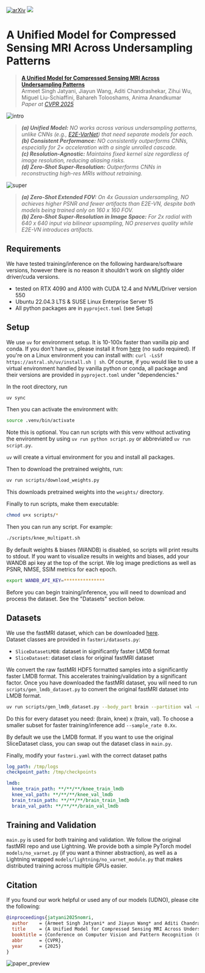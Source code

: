 [![arXiv](https://img.shields.io/badge/arXiv-2410.16290-b31b1b.svg?style=flat-square&logo=arxiv)](https://arxiv.org/abs/2410.16290)
[![](https://img.shields.io/badge/Blog-armeet.ca%2Fnomri-yellow?style=flat-square)](https://armeet.ca/nomri)

# A Unified Model for Compressed Sensing MRI Across Undersampling Patterns

> [**A Unified Model for Compressed Sensing MRI Across Undersampling Patterns**](https://arxiv.org/abs/2410.16290)  
> Armeet Singh Jatyani, Jiayun Wang, Aditi Chandrashekar, Zihui Wu, Miguel Liu-Schiaffini, Bahareh Tolooshams, Anima Anandkumar  
> *Paper at [CVPR 2025](https://cvpr.thecvf.com/Conferences/2025/AcceptedPapers)*

![intro](https://github.com/user-attachments/assets/79aee2fd-0956-4a05-b6c8-2037618e47b1)

> _**(a) Unified Model:** NO works across various undersampling patterns, unlike CNNs (e.g., [E2E-VarNet](#)) that need separate models for each._ \
> _**(b) Consistent Performance:** NO consistently outperforms CNNs, especially for 2× acceleration with a single unrolled cascade._ \
> _**(c) Resolution-Agnostic:** Maintains fixed kernel size regardless of image resolution, reducing aliasing risks._ \
> _**(d) Zero-Shot Super-Resolution:** Outperforms CNNs in reconstructing high-res MRIs without retraining._

![super](https://github.com/user-attachments/assets/3675a80e-c05f-4d41-9fdf-531de0576751)

> _**(a) Zero-Shot Extended FOV:** On 4x Gaussian undersampling, NO achieves higher PSNR and fewer artifacts than E2E-VN, despite both models being trained only on 160 x 160 FOV._ \
> _**(b) Zero-Shot Super-Resolution in Image Space:** For 2x radial with 640 x 640 input via bilinear upsampling, NO preserves quality while E2E-VN introduces artifacts._

## Requirements
We have tested training/inference on the following hardware/software versions, however there is no reason it shouldn't work on slightly older driver/cuda versions.
- tested on RTX 4090 and A100 with CUDA 12.4 and NVML/Driver version 550
- Ubuntu 22.04.3 LTS & SUSE Linux Enterprise Server 15
- All python packages are in `pyproject.toml` (see Setup)

## Setup

We use `uv` for environment setup. It is 10-100x faster than vanilla pip and conda. If you don't have `uv`, please install it from [here](https://docs.astral.sh/uv/getting-started/installation/) (no sudo required). If you're on a Linux environment you can install with: `curl -LsSf https://astral.sh/uv/install.sh | sh`. Of course, if you would like to use a virtual environment handled by vanilla python or conda, all package and their versions are provided in `pyproject.toml` under "dependencies."

In the root directory, run
```bash
uv sync
```

Then you can activate the environment with:
```bash
source .venv/bin/activate
```
Note this is optional. You can run scripts with this venv without activating the environment by using `uv run python script.py` or abbreviated `uv run script.py`.

 `uv` will create a virtual environment for you and install all packages.

Then to download the pretrained weights, run:
```bash
uv run scripts/download_weights.py
```
This downloads pretrained weights into the `weights/` directory.

Finally to run scripts, make them executable:
```bash
chmod u+x scripts/*
```

Then you can run any script. For example:
```bash
./scripts/knee_multipatt.sh
```

By default weights & biases (WANDB) is disabled, so scripts will print results to stdout. If you want to visualize results in 
weights and biases, add your WANDB api key at the top of the script. We log image predictions
as well as PSNR, NMSE, SSIM metrics for each epoch.
```bash
export WANDB_API_KEY=***************
```

Before you can begin training/inference, you will need to download and process the dataset. See the "Datasets" section below.

## Datasets

We use the fastMRI dataset, which can be downloaded [here](https://fastmri.med.nyu.edu/). \
Dataset classes are provided in `fastmri/datasets.py`:
- `SliceDatasetLMDB`: dataset in significantly faster LMDB format
- `SliceDataset`: dataset class for original fastMRI dataset

We convert the raw fastMRI HDF5 formatted samples into a significantly faster LMDB format.
This accelerates training/validation by a significant factor. Once you have downloaded the fastMRI dataset,
you will need to run `scripts/gen_lmdb_dataset.py` to convert the original fastMRI dataset into LMDB format.

```bash
uv run scripts/gen_lmdb_dataset.py --body_part brain --partition val -o /path/to/lmdb/dataset
```

Do this for every dataset you need: (brain, knee) x (train, val). To choose a smaller subset for faster training/inference add `--sample_rate 0.Xx`.

By default we use the LMDB format. If you want to use the original SliceDataset class, you can swap out the dataset class in `main.py`.

Finally, modify your `fastmri.yaml` with the correct dataset paths

```yaml
log_path: /tmp/logs
checkpoint_path: /tmp/checkpoints

lmdb:
  knee_train_path: **/**/**/knee_train_lmdb
  knee_val_path: **/**/**/knee_val_lmdb
  brain_train_path: **/**/**/brain_train_lmdb
  brain_val_path: **/**/**/brain_val_lmdb
```

## Training and Validation

`main.py` is used for both training and validation. We follow the original fastMRI repo
and use Lightning. We provide both a simple PyTorch model `models/no_varnet.py` (if you want
a thinner abstraction), as well as a Lightning wrapped `models/lightning/no_varnet_module.py` that
makes distributed training across multiple GPUs easier.

## Citation

If you found our work helpful or used any of our models (UDNO), please cite the following:
```bibtex
@inproceedings{jatyani2025nomri,
  author    = {Armeet Singh Jatyani* and Jiayun Wang* and Aditi Chandrashekar and Zihui Wu and Miguel Liu-Schiaffini and Bahareh Tolooshams and Anima Anandkumar},
  title     = {A Unified Model for Compressed Sensing MRI Across Undersampling Patterns},
  booktitle = {Conference on Computer Vision and Pattern Recognition (CVPR) Proceedings},
  abbr      = {CVPR},
  year      = {2025}
}
```

![paper_preview](https://github.com/user-attachments/assets/7e6adaa5-a5fa-4b68-bd8c-5279f6f643d7)
